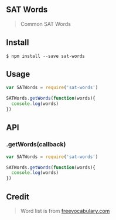 ## SAT Words
> Common SAT Words

## Install
```
$ npm install --save sat-words
```

## Usage
```javascript
var SATWords = require('sat-words')

SATWords.getWords(function(words){
  console.log(words)
})
```

## API
### .getWords(callback)
```javascript
var SATWords = require('sat-words')

SATWords.getWords(function(words){
  console.log(words)
})
```

## Credit
> Word list is from [freevocabulary.com](http://www.freevocabulary.com/)
